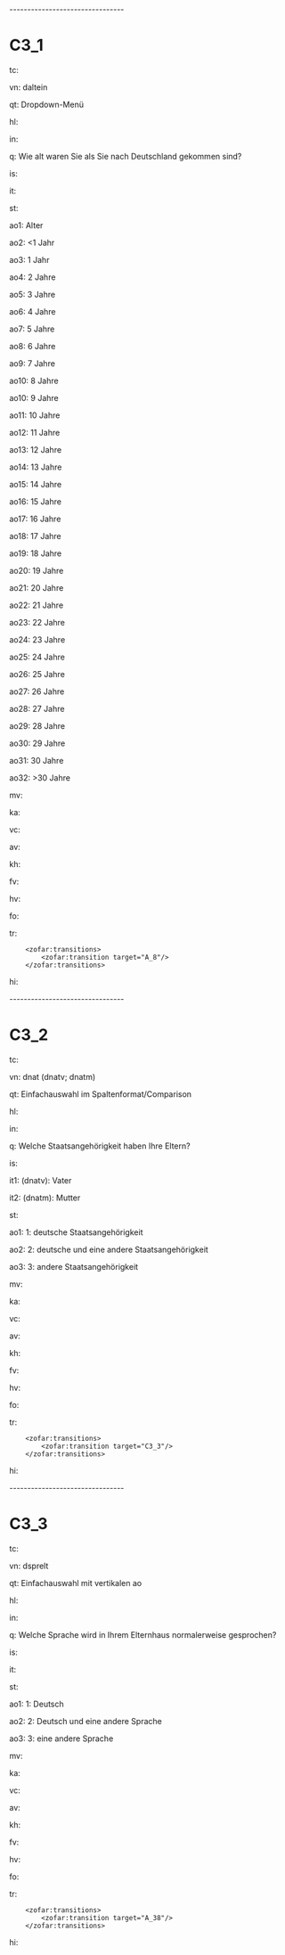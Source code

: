 \--------------------------------

C3_1
=

tc:

vn: daltein

qt: Dropdown-Menü

hl:

in:

q: Wie alt waren Sie als Sie nach Deutschland gekommen sind?

is:

it:

st:

ao1: Alter

ao2: <1 Jahr

ao3: 1 Jahr

ao4: 2 Jahre

ao5: 3 Jahre

ao6: 4 Jahre

ao7: 5 Jahre

ao8: 6 Jahre

ao9: 7 Jahre

ao10: 8 Jahre

ao10: 9 Jahre

ao11: 10 Jahre

ao12: 11 Jahre

ao13: 12 Jahre

ao14: 13 Jahre

ao15: 14 Jahre

ao16: 15 Jahre

ao17: 16 Jahre

ao18: 17 Jahre

ao19: 18 Jahre

ao20: 19 Jahre

ao21: 20 Jahre

ao22: 21 Jahre

ao23: 22 Jahre

ao24: 23 Jahre

ao25: 24 Jahre

ao26: 25 Jahre

ao27: 26 Jahre

ao28: 27 Jahre

ao29: 28 Jahre

ao30: 29 Jahre

ao31: 30 Jahre

ao32: >30 Jahre

mv:

ka:

vc:

av: 

kh: 

fv:

hv:

fo:

tr:

        <zofar:transitions>
            <zofar:transition target="A_8"/>
        </zofar:transitions>

hi:

\--------------------------------

C3_2
=

tc:

vn: dnat (dnatv; dnatm)

qt: Einfachauswahl im Spaltenformat/Comparison

hl:

in:

q: Welche Staatsangehörigkeit haben Ihre Eltern?

is:

it1: (dnatv): Vater

it2: (dnatm): Mutter

st:

ao1: 1: deutsche Staatsangehörigkeit

ao2: 2: deutsche und eine andere Staatsangehörigkeit

ao3: 3: andere Staatsangehörigkeit

mv: 

ka:

vc:

av:

kh:

fv:

hv:

fo:

tr:

        <zofar:transitions>
            <zofar:transition target="C3_3"/>
        </zofar:transitions>

hi:

\--------------------------------

C3_3
=

tc:

vn: dsprelt

qt: Einfachauswahl mit vertikalen ao

hl:

in:

q: Welche Sprache wird in Ihrem Elternhaus normalerweise gesprochen?

is:

it:

st:

ao1: 1: Deutsch

ao2: 2: Deutsch und eine andere Sprache

ao3: 3: eine andere Sprache

mv:

ka:

vc:

av:

kh:

fv:

hv:

fo:

tr:

        <zofar:transitions>
            <zofar:transition target="A_38"/>
        </zofar:transitions>

hi:
